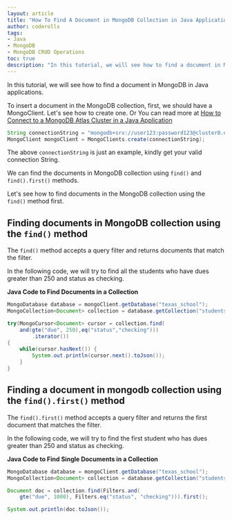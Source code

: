 ```yaml
---
layout: article  
title: "How To Find A Document in MongoDB Collection in Java Applications?"  
author: coderolls  
tags: 
- Java
- MongoDB
- MongoDB CRUD Operations  
toc: true
description: "In this tutorial, we will see how to find a document in MongoDB in Java applications."
---
```


In this tutorial, we will see how to find a document in MongoDB in Java applications.

To insert a document in the MongoDB collection, first, we should have a MongoClient. Let's see how to create one. Or You can read more at [How to Connect to a MongoDB Atlas Cluster in a Java Application](/connecting-to-mongodb-atlas-cluster-in-java-application)

```java
String connectionString = "mongodb+srv://user123:password123@cluster0.example.mongodb.net/?retryWrites=true&w=majority";
MongoClient mongoClient = MongoClients.create(connectionString);
```

The above `connectionString` is just an example, kindly get your valid connection String.

We can find the documents in MongoDB collection using `find()` and `find().first()` methods.

Let's see how to find documents in the MongoDB collection using the `find()` method first.

## Finding documents in MongoDB collection using the `find()` method

The `find()` method accepts a query filter and returns documents that match the filter.

In the following code, we will try to find all the students who have dues greater than 250 and status as checking.

**Java Code to Find Documents in a Collection**

```java
MongoDatabase database = mongoClient.getDatabase("texas_school");
MongoCollection<Document> collection = database.getCollection("students");

try(MongoCursor<Document> cursor = collection.find(
    and(gte("due", 250),eq("status","checking")))
        .iterator())
{
    while(cursor.hasNext()) {
        System.out.println(cursor.next().toJson());
    }
}
```

## Finding a document in mongodb collection using the ``find().first()`` method

The ``find().first()`` method accepts a query filter and returns the first document that matches the filter.

In the following code, we will try to find the first student who has dues greater than 250 and status as checking.

**Java Code to Find Single Documents in a Collection**

```java
MongoDatabase database = mongoClient.getDatabase("texas_school");
MongoCollection<Document> collection = database.getCollection("students");

Document doc = collection.find(Filters.and(
    gte("due", 1000), Filters.eq("status", "checking"))).first();

System.out.println(doc.toJson());
```

